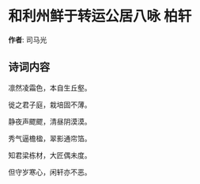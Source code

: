 # 和利州鲜于转运公居八咏 柏轩

**作者**: 司马光

## 诗词内容

凛然凌霜色，本自生丘壑。

徙之君子庭，栽培固不薄。

静夜声飂飂，清昼阴漠漠。

秀气逼檐楹，翠影通帘箔。

知君梁栋材，大匠偶未度。

但守岁寒心，闲轩亦不恶。

